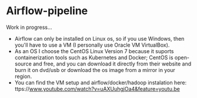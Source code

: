 # Airflow-pipeline

Work in progress...

- Airflow can only be installed on Linux os, so if you use Windows, then you'll have to use a VM (I personally use Oracle VM VirtualBox).
- As an OS I choose the CentOS Linux Version 7 because it suports containerization tools such as Kubernetes and Docker; CentOS is open-source and free, and you can download it directly from their website and burn it on dvd/usb or download the os image from a mirror in your region.
- You can find the VM setup and airflow/docker/hadoop instalation here: ttps://www.youtube.com/watch?v=uAXUuhgjOa4&feature=youtu.be 

